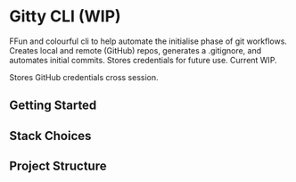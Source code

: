 # Gitty CLI (WIP)

FFun and colourful cli to help automate the initialise phase of git workflows. Creates local and remote (GitHub) repos, generates a .gitignore, and automates initial commits. Stores credentials for future use. Current WIP.

Stores GitHub credentials cross session.

## Getting Started

## Stack Choices

## Project Structure

